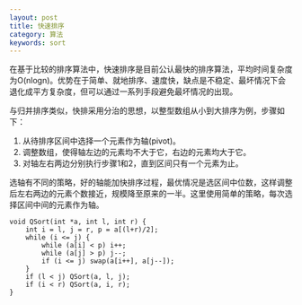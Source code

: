 ```yaml
---
layout: post
title: 快速排序
category: 算法
keywords: sort
---
```


在基于比较的排序算法中，快速排序是目前公认最快的排序算法，平均时间复杂度为O(nlogn)。优势在于简单、就地排序、速度快，缺点是不稳定、最坏情况下会退化成平方复杂度，但可以通过一系列手段避免最坏情况的出现。

与归并排序类似，快排采用分治的思想，以整型数组从小到大排序为例，步骤如下：

1. 从待排序区间中选择一个元素作为轴(pivot)。
2. 调整数组，使得轴左边的元素均不大于它，右边的元素均大于它。
3. 对轴左右两边分别执行步骤1和2，直到区间只有一个元素为止。

选轴有不同的策略，好的轴能加快排序过程，最优情况是选区间中位数，这样调整后左右两边的元素个数接近，规模降至原来的一半。这里使用简单的策略，每次选择区间中间的元素作为轴。

```
void QSort(int *a, int l, int r) {
    int i = l, j = r, p = a[(l+r)/2];
    while (i <= j) {
        while (a[i] < p) i++;
        while (a[j] > p) j--;
        if (i <= j) swap(a[i++], a[j--]);
    }
    if (l < j) QSort(a, l, j);
    if (i < r) QSort(a, i, r);
}
```

